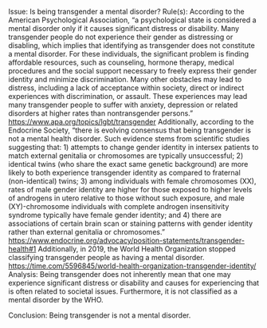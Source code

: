 Issue: Is being transgender a mental disorder?
Rule(s): 
    According to the American Psychological Association, “a psychological state is considered a mental disorder only if it causes significant distress or disability. Many transgender people do not experience their gender as distressing or disabling, which implies that identifying as transgender does not constitute a mental disorder. For these individuals, the significant problem is finding affordable resources, such as counseling, hormone therapy, medical procedures and the social support necessary to freely express their gender identity and minimize discrimination. Many other obstacles may lead to distress, including a lack of acceptance within society, direct or indirect experiences with discrimination, or assault. These experiences may lead many transgender people to suffer with anxiety, depression or related disorders at higher rates than nontransgender persons.” https://www.apa.org/topics/lgbt/transgender
    Additionally, according to the Endocrine Society, “there is evolving consensus that being transgender is not a mental health disorder. Such evidence stems from scientific studies suggesting that: 1) attempts to change gender identity in intersex patients to match external genitalia or chromosomes are typically unsuccessful; 2) identical twins (who share the exact same genetic background) are more likely to both experience transgender identity as compared to fraternal (non-identical) twins; 3) among individuals with female chromosomes (XX), rates of male gender identity are higher for those exposed to higher levels of androgens in utero relative to those without such exposure, and male (XY)-chromosome individuals with complete androgen insensitivity syndrome typically have female gender identity; and 4) there are associations of certain brain scan or staining patterns with gender identity rather than external genitalia or chromosomes.” https://www.endocrine.org/advocacy/position-statements/transgender-health#1 
    Additionally, in 2019, the World Health Organization stopped classifying transgender people as having a mental disorder. https://time.com/5596845/world-health-organization-transgender-identity/
Analysis: 
    Being transgender does not inherently mean that one may experience significant distress or disability and causes for experiencing that is often related to societal issues. Furthermore, it is not classified as a mental disorder by the WHO. 

Conclusion: Being transgender is not a mental disorder. 
